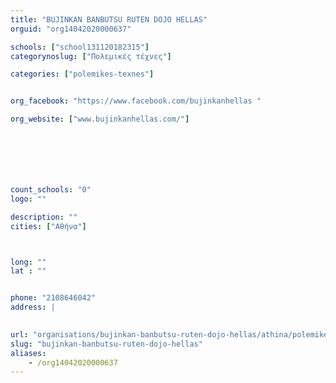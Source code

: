 ```yaml
---
title: "BUJINKAN BANBUTSU RUTEN DOJO HELLAS"
orguid: "org14042020000637"

schools: ["school131120182315"]
categorynoslug: ["Πολεμικές τέχνες"]

categories: ["polemikes-texnes"]


org_facebook: "https://www.facebook.com/bujinkanhellas "

org_website: ["www.bujinkanhellas.com/"]







count_schools: "0"
logo: ""

description: ""
cities: ["Αθήνα"]



long: ""
lat : ""


phone: "2108646042"
address: |
    

url: "organisations/bujinkan-banbutsu-ruten-dojo-hellas/athina/polemikes-texnes"
slug: "bujinkan-banbutsu-ruten-dojo-hellas"
aliases:
    - /org14042020000637
---
```



